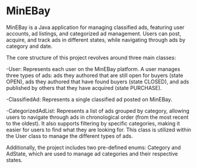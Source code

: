 # MinEBay
 MinEBay is a Java application for managing classified ads, featuring user accounts, ad listings, and categorized ad management. Users can post, acquire, and track ads in different states, while navigating through ads by category and date.

The core structure of this project revolves around three main classes:

-User: Represents each user on the MinEBay platform. A user manages three types of ads: ads they authored that are still open for buyers (state OPEN), ads they authored that have found buyers (state CLOSED), and ads published by others that they have acquired (state PURCHASE).


-ClassifiedAd: Represents a single classified ad posted on MinEBay.


-CategorizedAdList: Represents a list of ads grouped by category, allowing users to navigate through ads in chronological order (from the most recent to the oldest). It also supports filtering by specific categories, making it easier for users to find what they are looking for. This class is utilized within the User class to manage the different types of ads.


Additionally, the project includes two pre-defined enums: Category and AdState, which are used to manage ad categories and their respective states.
